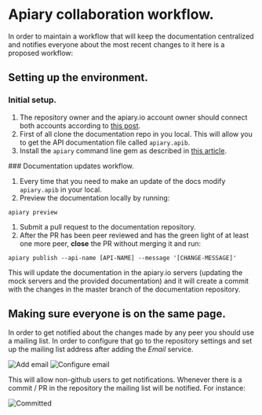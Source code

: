 # Apiary collaboration workflow.

In order to maintain a workflow that will keep the documentation centralized and notifies everyone about the most recent changes to it here is a proposed workflow:

## Setting up the environment.

### Initial setup.
  1. The repository owner and the apiary.io account owner should connect both accounts according to [this post](http://blog.apiary.io/2012/10/08/collaborating-through-github/).
  1. First of all clone the documentation repo in you local. This will allow you to get the API documentation file called `apiary.apib`.
  1. Install the `apiary` command line gem as described in [this article](https://github.com/apiaryio/apiary-client#install).

### Documentation updates workflow.
  1. Every time that you need to make an update of the docs modify `apiary.apib` in your local.
  1. Preview the documentation locally by running:

  ```shell
  apiary preview
  ```

  1. Submit a pull request to the documentation repository.
  1. After the PR has been peer reviewed and has the green light of at least one more peer, **close** the PR without merging it and run:

  ```shell
  apiary publish --api-name [API-NAME] --message '[CHANGE-MESSAGE]'
  ```

  This will update the documentation in the apiary.io servers (updating the mock servers and the provided documentation) and it will create a commit with the changes in the master branch of the  documentation repository.

## Making sure everyone is on the same page.
In order to get notified about the changes made by any peer you should use a mailing list. In order to configure that go to the repository settings and set up the mailing list address after adding the *Email* service.

![Add email](https://www.evernote.com/shard/s14/sh/9ded874e-c52b-4445-8e79-4dc5cc87a6aa/c87e893b0f2eb256e51162389d81962d/res/c4cab435-48ce-4df6-b62e-96dc34b378c7/skitch.png)
![Configure email](https://www.evernote.com/shard/s14/sh/bcc66ef5-20ad-40f1-aab5-8b0a7423baac/c0e1896c2027fec0660752fb1c77a1dc/res/1faad50a-5ab0-4724-9c0a-354da2d6577e/skitch.png)

This will allow non-github users to get notifications. Whenever there is a commit / PR in the repository the mailing list will be notified. For instance:

![Committed](https://www.evernote.com/shard/s14/sh/a5f0f1e1-724f-4e91-931c-53dc3627d72e/ae54021d745b06f2a379f46c2fb86afb/res/77d40d74-11b5-49e3-a1d9-f6dd14a87624/skitch.png)
